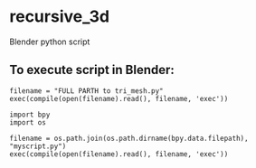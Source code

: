 # recursive_3d
Blender python script


## To execute script in Blender: 

```
filename = "FULL PARTH to tri_mesh.py"
exec(compile(open(filename).read(), filename, 'exec'))
```


```
import bpy
import os

filename = os.path.join(os.path.dirname(bpy.data.filepath), "myscript.py")
exec(compile(open(filename).read(), filename, 'exec'))
```